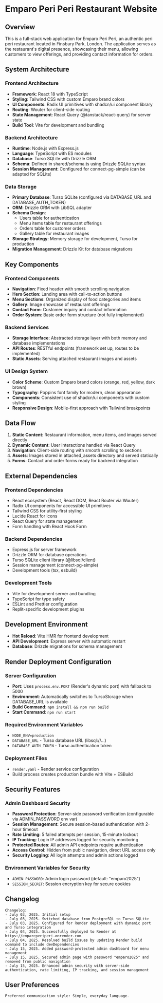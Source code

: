# Emparo Peri Peri Restaurant Website

## Overview

This is a full-stack web application for Emparo Peri Peri, an authentic peri peri restaurant located in Finsbury Park, London. The application serves as the restaurant's digital presence, showcasing their menu, allowing customers to view offerings, and providing contact information for orders.

## System Architecture

### Frontend Architecture
- **Framework**: React 18 with TypeScript
- **Styling**: Tailwind CSS with custom Emparo brand colors
- **UI Components**: Radix UI primitives with shadcn/ui component library
- **Routing**: Wouter for client-side routing
- **State Management**: React Query (@tanstack/react-query) for server state
- **Build Tool**: Vite for development and bundling

### Backend Architecture
- **Runtime**: Node.js with Express.js
- **Language**: TypeScript with ES modules
- **Database**: Turso SQLite with Drizzle ORM
- **Schema**: Defined in shared/schema.ts using Drizzle SQLite syntax
- **Session Management**: Configured for connect-pg-simple (can be adapted for SQLite)

### Data Storage
- **Primary Database**: Turso SQLite (configured via DATABASE_URL and DATABASE_AUTH_TOKEN)
- **ORM**: Drizzle ORM with LibSQL adapter
- **Schema Design**: 
  - Users table for authentication
  - Menu items table for restaurant offerings
  - Orders table for customer orders
  - Gallery table for restaurant images
- **Storage Strategy**: Memory storage for development, Turso for production
- **Migration Management**: Drizzle Kit for database migrations

## Key Components

### Frontend Components
- **Navigation**: Fixed header with smooth scrolling navigation
- **Hero Section**: Landing area with call-to-action buttons
- **Menu Sections**: Organized display of food categories and items
- **Gallery**: Image showcase of restaurant offerings
- **Contact Form**: Customer inquiry and contact information
- **Order System**: Basic order form structure (not fully implemented)

### Backend Services
- **Storage Interface**: Abstracted storage layer with both memory and database implementations
- **API Routes**: RESTful endpoints (framework set up, routes to be implemented)
- **Static Assets**: Serving attached restaurant images and assets

### UI Design System
- **Color Scheme**: Custom Emparo brand colors (orange, red, yellow, dark brown)
- **Typography**: Poppins font family for modern, clean appearance
- **Components**: Consistent use of shadcn/ui components with custom styling
- **Responsive Design**: Mobile-first approach with Tailwind breakpoints

## Data Flow

1. **Static Content**: Restaurant information, menu items, and images served directly
2. **Dynamic Content**: User interactions handled via React Query
3. **Navigation**: Client-side routing with smooth scrolling to sections
4. **Assets**: Images stored in attached_assets directory and served statically
5. **Forms**: Contact and order forms ready for backend integration

## External Dependencies

### Frontend Dependencies
- React ecosystem (React, React DOM, React Router via Wouter)
- Radix UI components for accessible UI primitives
- Tailwind CSS for utility-first styling
- Lucide React for icons
- React Query for state management
- Form handling with React Hook Form

### Backend Dependencies
- Express.js for server framework
- Drizzle ORM for database operations
- Turso SQLite client library (@libsql/client)
- Session management (connect-pg-simple)
- Development tools (tsx, esbuild)

### Development Tools
- Vite for development server and bundling
- TypeScript for type safety
- ESLint and Prettier configuration
- Replit-specific development plugins

## Development Environment
- **Hot Reload**: Vite HMR for frontend development
- **API Development**: Express server with automatic restart
- **Database**: Drizzle migrations for schema management

## Render Deployment Configuration

### Server Configuration
- **Port**: Uses `process.env.PORT` (Render's dynamic port) with fallback to 5000
- **Environment**: Automatically switches to TursoStorage when DATABASE_URL is available
- **Build Command**: `npm install && npm run build`
- **Start Command**: `npm run start`

### Required Environment Variables
- `NODE_ENV=production`
- `DATABASE_URL` - Turso database URL (libsql://...)
- `DATABASE_AUTH_TOKEN` - Turso authentication token

### Deployment Files
- `render.yaml` - Render service configuration
- Build process creates production bundle with Vite + ESBuild

## Security Features

### Admin Dashboard Security
- **Password Protection**: Server-side password verification (configurable via ADMIN_PASSWORD env var)
- **Session Management**: Secure session-based authentication with 2-hour timeout
- **Rate Limiting**: 5 failed attempts per session, 15-minute lockout
- **IP Tracking**: Login IP addresses logged for security monitoring
- **Protected Routes**: All admin API endpoints require authentication
- **Access Control**: Hidden from public navigation, direct URL access only
- **Security Logging**: All login attempts and admin actions logged

### Environment Variables for Security
- `ADMIN_PASSWORD`: Admin login password (default: "emparo2025")
- `SESSION_SECRET`: Session encryption key for secure cookies

## Changelog

```
Changelog:
- July 03, 2025. Initial setup
- July 03, 2025. Switched database from PostgreSQL to Turso SQLite
- July 03, 2025. Configured for Render deployment with dynamic port and Turso integration
- July 04, 2025. Successfully deployed to Render at https://empareperiperi.onrender.com
- July 04, 2025. Resolved build issues by updating Render build command to include devDependencies
- July 15, 2025. Added password-protected admin dashboard for menu management
- July 15, 2025. Secured admin page with password "emparo2025" and removed from public navigation
- July 15, 2025. Enhanced admin security with server-side authentication, rate limiting, IP tracking, and session management
```

## User Preferences

```
Preferred communication style: Simple, everyday language.
```
